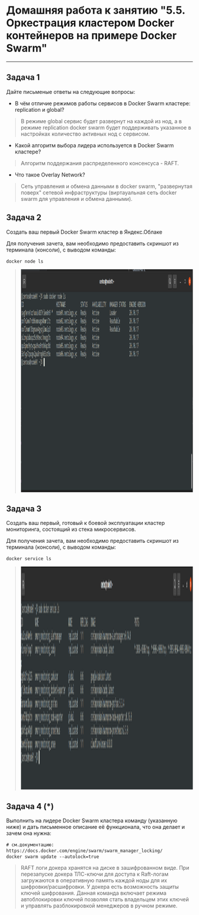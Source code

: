 # Домашняя работа к занятию "5.5. Оркестрация кластером Docker контейнеров на примере Docker Swarm"


---

## Задача 1

Дайте письменые ответы на следующие вопросы:

- В чём отличие режимов работы сервисов в Docker Swarm кластере: replication и global?

> В режиме global сервис будет развернут на каждой из нод, а в режиме replication docker swarm будет поддерживать указанное в настройках количество активных нод с сервисом.

- Какой алгоритм выбора лидера используется в Docker Swarm кластере?

> Алгоритм поддержания распределенного консенсуса - RAFT.  

- Что такое Overlay Network?

> Сеть управления и обмена данными в docker swarm, "развернутая поверх" сетевой инфраструктуры (виртауальная сеть docker swarm для управления и обмена данными).  

## Задача 2

Создать ваш первый Docker Swarm кластер в Яндекс.Облаке

Для получения зачета, вам необходимо предоставить скриншот из терминала (консоли), с выводом команды:
```
docker node ls
```
> <p align="center">
>
> <img width="1200" height="600" src="assets/2ex_docker_node_ls.png">
>
> </p>
## Задача 3

Создать ваш первый, готовый к боевой эксплуатации кластер мониторинга, состоящий из стека микросервисов.

Для получения зачета, вам необходимо предоставить скриншот из терминала (консоли), с выводом команды:
```
docker service ls
```
> <p align="center">
>
> <img width="1200" height="600" src="assets/3ex_docker_service_ls.png">
>
> </p>
## Задача 4 (*)

Выполнить на лидере Docker Swarm кластера команду (указанную ниже) и дать письменное описание её функционала, что она делает и зачем она нужна:
```
# см.документацию: https://docs.docker.com/engine/swarm/swarm_manager_locking/
docker swarm update --autolock=true
```
> RAFT логи докера хранятся на диске в зашифрованном виде. При перезапуске докера ТЛС-ключи для доступа к Raft-логам загружаются в оперативную память каждой ноды для их шифровки/расшифровки. 
> У докера есть возможность защиты ключей шифрования. Данная команда включает режима автоблокировки ключей позволяя стать владельцем этих ключей и управлять разблокировкой менеджеров в ручном режиме.  
